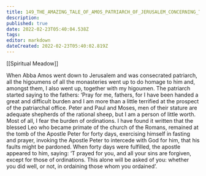 ```yaml
---
title: 149_THE_AMAZING_TALE_OF_AMOS_PATRIARCH_OF_JERUSALEM_CONCERNING_THE_MOST_SACRED_LEO_THE_ROMAN_PONTIFF
description: 
published: true
date: 2022-02-23T05:40:04.538Z
tags: 
editor: markdown
dateCreated: 2022-02-23T05:40:02.819Z
---
```


[[Spiritual Meadow]]
 
When Abba Amos went down to Jerusalem and was consecrated patriarch, all the higoumens of all the monasteries went up to do homage to him and, amongst them, I also went up, together with my higoumen. The patriarch started saying to the fathers: ‘Pray for me, fathers, for I have been handed a great and difficult burden and I am more than a little terrified at the prospect of the patriarchal office. Peter and Paul and Moses, men of their stature are adequate shepherds of the rational sheep, but I am a person of little worth. Most of all, I fear the burden of ordinations. I have found it written that the blessed Leo who became primate of the church of the Romans, remained at the tomb of the Apostle Peter for forty days, exercising himself in fasting and prayer, invoking the Apostle Peter to intercede with God for him, that his faults might be pardoned. When forty days were fulfilled, the apostle appeared to him, saying: ‘T prayed for you, and all your sins are forgiven, except for those of ordinations. This alone will be asked of you: whether you did well, or not, in ordaining those whom you ordained’. 
